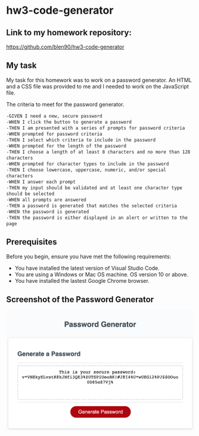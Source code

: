 # hw3-code-generator


## Link to my homework repository:

https://github.com/blen90/hw3-code-generator



## My task

My task for this homework was to work on a password generator. An HTML and a CSS file was provided to me and I needed to work on the JavaScript file. 

The criteria to meet for the password generator.
```
-GIVEN I need a new, secure password
-WHEN I click the button to generate a password
-THEN I am presented with a series of prompts for password criteria
-WHEN prompted for password criteria
-THEN I select which criteria to include in the password
-WHEN prompted for the length of the password
-THEN I choose a length of at least 8 characters and no more than 128 characters
-WHEN prompted for character types to include in the password
-THEN I choose lowercase, uppercase, numeric, and/or special characters
-WHEN I answer each prompt
-THEN my input should be validated and at least one character type should be selected
-WHEN all prompts are answered
-THEN a password is generated that matches the selected criteria
-WHEN the password is generated
-THEN the password is either displayed in an alert or written to the page

```

## Prerequisites
Before you begin, ensure you have met the following requirements:
* You have installed the latest version of Visual Studio Code. 
* You are using a Windows or Mac OS machine. OS version 10 or above.
* You have installed the lastest Google Chrome browser.

## Screenshot of the Password Generator

![Password Generator](./assets/password-generated.jpg)